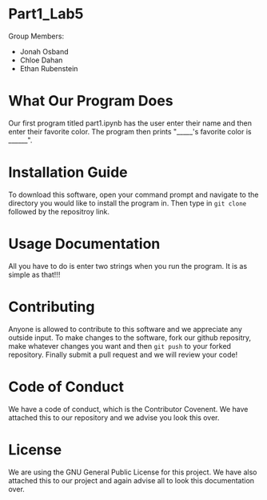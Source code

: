 # Part1_Lab5  

Group Members:
* Jonah Osband  
* Chloe Dahan 
* Ethan Rubenstein

# What Our Program Does
Our first program titled part1.ipynb has the user enter their name and then enter their favorite color. The program then prints "_____'s favorite color is ______".

# Installation Guide
To download this software, open your command prompt and navigate to the directory you would like to install the program in. Then type in `git clone` followed by the repositroy link.

# Usage Documentation
All you have to do is enter two strings when you run the program. It is as simple as that!!!

# Contributing
Anyone is allowed to contribute to this software and we appreciate any outside input. To make changes to the software, fork our github repositry, make whatever changes you want and then `git push` to your forked repository. Finally submit a pull request and we will review your code!

# Code of Conduct
We have a code of conduct, which is the Contributor Covenent. We have attached this to our repository and we advise you look this over.

# License
We are using the GNU General Public License for this project. We have also attached this to our project and again advise all to look this documentation over.